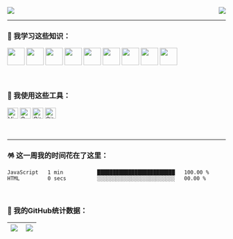 <p>
  <a href="https://count.getloli.com/"><img src="https://count.getloli.com/get/@Turing-bot?theme=asoul"></a>
  <img src="https://weather-icon.journeyad.repl.co/@zhengzhou?v=1" align="right">
</p>

---

### 🔖 我学习这些知识：
<p>
  <img src="https://cdn.jsdelivr.net/gh/devicons/devicon/icons/html5/html5-original.svg" width='40px' />
  <img src="https://cdn.jsdelivr.net/gh/devicons/devicon/icons/css3/css3-original.svg" width='40px'/>
  <img src="https://cdn.jsdelivr.net/gh/devicons/devicon/icons/javascript/javascript-original.svg" width='40px'/>
  <img src="https://cdn.jsdelivr.net/gh/devicons/devicon/icons/jquery/jquery-original.svg" width='40px'/>
  <img src="https://cdn.jsdelivr.net/gh/devicons/devicon/icons/git/git-original.svg" width='40px'/>
  <img src="https://cdn.jsdelivr.net/gh/devicons/devicon/icons/nodejs/nodejs-original.svg" width='40px'/>
  <img src="https://cdn.jsdelivr.net/gh/devicons/devicon/icons/vuejs/vuejs-original.svg" width='40px'/>
  <img src="https://cdn.jsdelivr.net/gh/devicons/devicon/icons/react/react-original.svg" width='40px'/>
  <img src="https://cdn.jsdelivr.net/gh/devicons/devicon/icons/typescript/typescript-original.svg" width='40px'/>

<!--
  <img alt="html5" src="https://img.shields.io/badge/HTML5-E34F26?style=for-the-badge&logo=html5&logoColor=white" />
  <img alt="CSS3" src="https://img.shields.io/badge/CSS3-1572B6?style=for-the-badge&logo=CSS3&logoColor=white" />
  <img alt="JavaScript" src="https://img.shields.io/badge/JavaScript-F7DF1E?style=for-the-badge&logo=JavaScript&logoColor=white" />
  <img alt="jQuery" src="https://img.shields.io/badge/jQuery-0769AD?style=for-the-badge&logo=jQuery&logoColor=white" />
  <img alt="git" src="https://img.shields.io/badge/Git-F05032?style=for-the-badge&logo=git&logoColor=white" />
  <img alt="Node.js" src="https://img.shields.io/badge/Node.js-43853d?style=for-the-badge&logo=Node.js&logoColor=white" />
  <img alt="Vue.js" src="https://img.shields.io/badge/Vue.js-4FC08D?style=for-the-badge&logo=Vue.js&logoColor=white" />
-->
  
</p>

</br>

### 🔮 我使用这些工具：
<p>
  <img alt="Visual Studio Code" src="https://img.shields.io/badge/Visual Studio Code-007ACC?&style=flat&logo=Visual Studio Code&logoColor=white" height='25'/>
  <img alt="Google Chrome" src="https://img.shields.io/badge/Google Chrome-4285F4?&style=flat&logo=Google Chrome&logoColor=white" height='25'/>
  <img alt="Github" src="https://img.shields.io/badge/GitHub-181717?&style=flat&logo=Github&logoColor=white" height='25'/>
  <img alt="Gitee" src="https://img.shields.io/badge/Gitee-C71D23?&style=flat&logo=Gitee&logoColor=white" height='25'/>
</p>

</br>

---

### 🪅 这一周我的时间花在了这里：
<!--START_SECTION:waka-->

```text
JavaScript   1 min           █████████████████████████   100.00 %
HTML         0 secs          ░░░░░░░░░░░░░░░░░░░░░░░░░   00.00 %
```

<!--END_SECTION:waka-->

</br>

### 🌟 我的GitHub统计数据：
| <a href="https://github.com/anuraghazra/github-readme-stats" target="_blank"><img align="left" src="https://github-readme-stats.vercel.app/api?username=Turing-bot&show_icons=true&include_all_commits=true&theme=buefy&locale=en&hide_border=true" /></a> | <a href="https://github.com/anuraghazra/github-readme-stats" target="_blank"><img  src="https://github-readme-stats.vercel.app/api/top-langs/?username=Turing-bot&theme=buefy&locale=en&layout=compact&hide_border=true&langs_count=8" /></a> |
|---|---|
